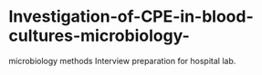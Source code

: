# Investigation-of-CPE-in-blood-cultures-microbiology-
microbiology methods Interview preparation for hospital lab. 
